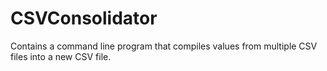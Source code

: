 # CSVConsolidator
Contains a command line program that compiles values from multiple CSV files into a new CSV file.
